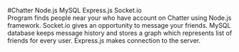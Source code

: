 #Chatter Node.js MySQL Express.js Socket.io <br>
Program finds people near your who have account on Chatter using Node.js framework.
Socket.io gives an opportunity to message your friends.
MySQL database keeps message history and stores a graph which represents list of friends for every user.
Express.js makes connection to the server.
